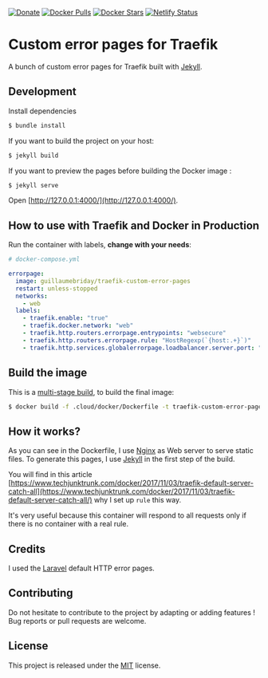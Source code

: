 [![Donate](https://img.shields.io/badge/Donate-PayPal-green.svg)](https://www.paypal.me/guillaumebriday)
[![Docker Pulls](https://img.shields.io/docker/pulls/guillaumebriday/traefik-custom-error-pages.svg)](https://hub.docker.com/r/guillaumebriday/traefik-custom-error-pages/)
[![Docker Stars](https://img.shields.io/docker/stars/guillaumebriday/traefik-custom-error-pages.svg)](https://hub.docker.com/r/guillaumebriday/traefik-custom-error-pages/)
[![Netlify Status](https://api.netlify.com/api/v1/badges/64de9cea-fa16-4f76-b5b8-a1abb5eb4e2f/deploy-status)](https://app.netlify.com/sites/traefik-custom-error-pages/deploys)

# Custom error pages for Traefik

A bunch of custom error pages for Traefik built with [Jekyll](https://jekyllrb.com/).

## Development

Install dependencies

```bash
$ bundle install
```

If you want to build the project on your host:

```bash
$ jekyll build
```

If you want to preview the pages before building the Docker image :

```bash
$ jekyll serve
```

Open [http://127.0.0.1:4000/](http://127.0.0.1:4000/).

## How to use with Traefik and Docker in Production

Run the container with labels, **change with your needs**:

```yml
# docker-compose.yml

errorpage:
  image: guillaumebriday/traefik-custom-error-pages
  restart: unless-stopped
  networks:
    - web
  labels:
    - traefik.enable: "true"
    - traefik.docker.network: "web"
    - traefik.http.routers.errorpage.entrypoints: "websecure"
    - traefik.http.routers.errorpage.rule: "HostRegexp(`{host:.+}`)"
    - traefik.http.services.globalerrorpage.loadbalancer.server.port: "80"
```

## Build the image

This is a [multi-stage build](https://docs.docker.com/develop/develop-images/multistage-build/), to build the final image:

```bash
$ docker build -f .cloud/docker/Dockerfile -t traefik-custom-error-pages .
```

## How it works?

As you can see in the Dockerfile, I use [Nginx](https://www.nginx.com/) as Web server to serve static files. To generate this pages, I use [Jekyll](https://jekyllrb.com/) in the first step of the build.

You will find in this article [https://www.techjunktrunk.com/docker/2017/11/03/traefik-default-server-catch-all](https://www.techjunktrunk.com/docker/2017/11/03/traefik-default-server-catch-all/) why I set up `rule` this way.

It's very useful because this container will respond to all requests only if there is no container with a real rule.

## Credits

I used the [Laravel](https://laravel.com/) default HTTP error pages.

## Contributing

Do not hesitate to contribute to the project by adapting or adding features ! Bug reports or pull requests are welcome.

## License

This project is released under the [MIT](http://opensource.org/licenses/MIT) license.
